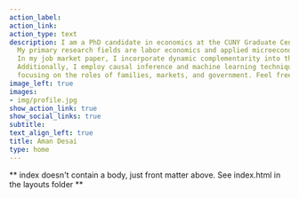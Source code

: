 ```yaml
---
action_label: 
action_link: 
action_type: text
description: I am a PhD candidate in economics at the CUNY Graduate Center and a junior scholar at the [Stone Center on Socio-Economic Inequality](https://stonecenter.gc.cuny.edu/people/desai-aman/).
  My primary research fields are labor economics and applied microeconometrics. 
  In my job market paper, I incorporate dynamic complementarity into the measurement of income inequality of opportunity using supervised machine learning.
  Additionally, I employ causal inference and machine learning techniques to examine inequality in educational and health opportunities, 
  focusing on the roles of families, markets, and government. Feel free to reach out at [adesai@gradcenter.cuny.edu](mailto:adesai@gradcenter.cuny.edu)
image_left: true
images:
- img/profile.jpg
show_action_link: true
show_social_links: true
subtitle: 
text_align_left: true
title: Aman Desai
type: home
---
```


** index doesn't contain a body, just front matter above.
See index.html in the layouts folder **
